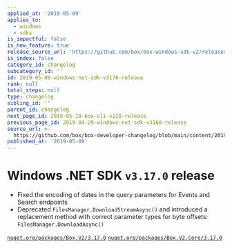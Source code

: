 ```yaml
---
applied_at: '2019-05-09'
applies_to:
  - windows
  - sdks
is_impactful: false
is_new_feature: true
release_source_url: 'https://github.com/box/box-windows-sdk-v2/releases/tag/v3.17.0'
is_index: false
category_id: changelog
subcategory_id: ''
id: 2019-05-09-windows-net-sdk-v3170-release
rank: null
total_steps: null
type: changelog
sibling_id: ''
parent_id: changelog
next_page_id: 2019-05-10-box-cli-v220-release
previous_page_id: 2019-04-29-windows-net-sdk-v3160-release
source_url: >-
  https://github.com/box/box-developer-changelog/blob/main/content/2019/05-09-windows-net-sdk-v3170-release.md
published_at: '2019-05-09'
---
```

# Windows .NET SDK `v3.17.0` release

* Fixed the encoding of dates in the query parameters for Events and Search endpoints
* Deprecated `FilesManager.DownloadStreamAsync()` and introduced a replacement method with correct parameter types for byte offsets: `FilesManager.DownloadAsync()`

[`nuget.org/packages/Box.V2/3.17.0`](https://www.nuget.org/packages/Box.V2/3.17.0)
[`nuget.org/packages/Box.V2.Core/3.17.0`](https://www.nuget.org/packages/Box.V2.Core/3.17.0)
